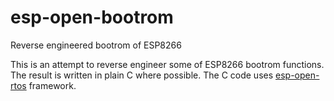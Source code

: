 # esp-open-bootrom
Reverse engineered bootrom of  ESP8266

This is an attempt to reverse engineer some of ESP8266 bootrom functions.
The result is written in plain C where possible.
The C code uses [esp-open-rtos](https://github.com/SuperHouse/esp-open-rtos) framework.

